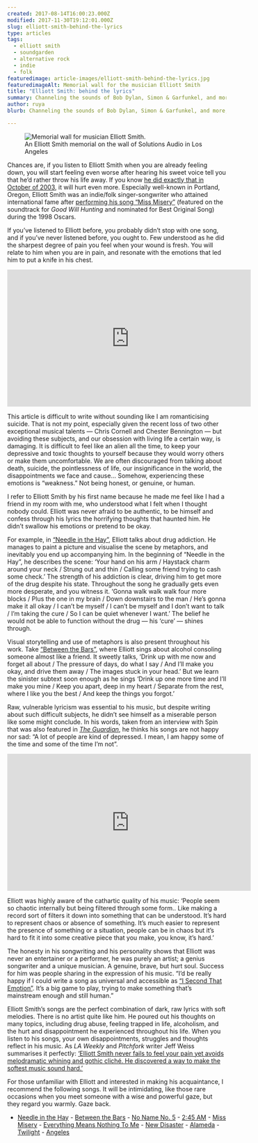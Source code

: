 ```yaml
---
created: 2017-08-14T16:00:23.000Z
modified: 2017-11-30T19:12:01.000Z
slug: elliott-smith-behind-the-lyrics
type: articles
tags:
  - elliott smith
  - soundgarden
  - alternative rock
  - indie
  - folk
featuredimage: article-images/elliott-smith-behind-the-lyrics.jpg
featuredimageAlt: Memorial wall for the musician Elliott Smith
title: "Elliott Smith: behind the lyrics"
summary: Channeling the sounds of Bob Dylan, Simon & Garfunkel, and more, Elliott Smith’s words still cut deep. His lyrics unravel the darker elements of our existence, and are as precious now as they’ve ever been
author: ruya
blurb: Channeling the sounds of Bob Dylan, Simon & Garfunkel, and more, Elliott Smith's words still cut deep, as darkly precious now as they've ever been.

---
```


<figure class="wide">
  <img src="article-images/elliott-smith-behind-the-lyrics.jpg" alt="Memorial wall for musician Elliott Smith." />
  <figcaption>An Elliott Smith memorial on the wall of Solutions Audio in Los Angeles</figcaption>
</figure>

Chances are, if you listen to Elliott Smith when you are already feeling down, you will start feeling even worse after hearing his sweet voice tell you that he’d rather throw his life away. If you know [he did exactly that in October of 2003](https://www.theguardian.com/music/2003/oct/22/elliottsmith.popandrock), it will hurt even more. Especially well-known in Portland, Oregon, Elliott Smith was an indie/folk singer-songwriter who attained international fame after [performing his song “Miss Misery”](https://www.youtube.com/watch?v=wPf-hRoZDp4) (featured on the soundtrack for *Good Will Hunting* and nominated for Best Original Song) during the 1998 Oscars.

If you’ve listened to Elliott before, you probably didn’t stop with one song, and if you’ve never listened before, you ought to. Few understood as he did the sharpest degree of pain you feel when your wound is fresh. You will relate to him when you are in pain, and resonate with the emotions that led him to put a knife in his chest.

<div class="video-container">
    <iframe width="560" height="315" src="https://www.youtube.com/embed/tOnImKYMpSs" frameborder="0" allow="accelerometer; autoplay; clipboard-write; encrypted-media; gyroscope; picture-in-picture" allowfullscreen></iframe>
</div>

This article is difficult to write without sounding like I am romanticising suicide. That is not my point, especially given the recent loss of two other exceptional musical talents — Chris Cornell and Chester Bennington — but avoiding these subjects, and our obsession with living life a certain way, is damaging. It is difficult to feel like an alien all the time, to keep your depressive and toxic thoughts to yourself because they would worry others or make them uncomfortable. We are often discouraged from talking about death, suicide, the pointlessness of life, our insignificance in the world, the disappointments we face and cause… Somehow, experiencing these emotions is “weakness.” Not being honest, or genuine, or human.

I refer to Elliott Smith by his first name because he made me feel like I had a friend in my room with me, who understood what I felt when I thought nobody could. Elliott was never afraid to be authentic, to be himself and confess through his lyrics the horrifying thoughts that haunted him. He didn’t swallow his emotions or pretend to be okay.

For example, in [“Needle in the Hay”](https://www.youtube.com/watch?v=qs5wIJlUK1o), Elliott talks about drug addiction. He manages to paint a picture and visualise the scene by metaphors, and inevitably you end up accompanying him. In the beginning of “Needle in the Hay”, he describes the scene: ‘Your hand on his arm / Haystack charm around your neck / Strung out and thin / Calling some friend trying to cash some check.’ The strength of his addiction is clear, driving him to get more of the drug despite his state. Throughout the song he gradually gets even more desperate, and you witness it. ‘Gonna walk walk walk four more blocks / Plus the one in my brain / Down downstairs to the man / He’s gonna make it all okay / I can’t be myself / I can’t be myself and I don’t want to talk / I’m taking the cure / So I can be quiet whenever I want.’ The belief he would not be able to function without the drug — his ‘cure’ — shines through.

Visual storytelling and use of metaphors is also present throughout his work. Take [“Between the Bars”](https://www.youtube.com/watch?v=hPD-a1FjUtU), where Elliott sings about alcohol consoling someone almost like a friend. It sweetly talks, ‘Drink up with me now and forget all about / The pressure of days, do what I say / And I’ll make you okay, and drive them away / The images stuck in your head.’ But we learn the sinister subtext soon enough as he sings ‘Drink up one more time and I’ll make you mine / Keep you apart, deep in my heart / Separate from the rest, where I like you the best / And keep the things you forgot.’

Raw, vulnerable lyricism was essential to his music, but despite writing about such difficult subjects, he didn’t see himself as a miserable person like some might conclude. In his words, taken from an interview with Spin that was also featured in [*The Guardian*](https://www.theguardian.com/music/2013/oct/16/elliott-smith-rocks-backpages), he thinks his songs are not happy nor sad: “A lot of people are kind of depressed. I mean, I am happy some of the time and some of the time I’m not”.

<div class="video-container">
    <iframe width="560" height="315" src="https://www.youtube.com/embed/pAP3sYaaBv4" frameborder="0" allow="accelerometer; autoplay; clipboard-write; encrypted-media; gyroscope; picture-in-picture" allowfullscreen></iframe>
</div>

Elliott was highly aware of the cathartic quality of his music: ‘People seem so chaotic internally but being filtered through some form.. Like making a record sort of filters it down into something that can be understood. It’s hard to represent chaos or absence of something. It’s much easier to represent the presence of something or a situation, people can be in chaos but it’s hard to fit it into some creative piece that you make, you know, it’s hard.’

The honesty in his songwriting and his personality shows that Elliott was never an entertainer or a performer, he was purely an artist; a genius songwriter and a unique musician. A genuine, brave, but hurt soul. Success for him was people sharing in the expression of his music. “I’d be really happy if I could write a song as universal and accessible as [“I Second That Emotion”](http://www.azlyrics.com/lyrics/smokeyrobinson/isecondthatemotion.html>). It’s a big game to play, trying to make something that’s mainstream enough and still human.”

Elliott Smith’s songs are the perfect combination of dark, raw lyrics with soft melodies. There is no artist quite like him. He poured out his thoughts on many topics, including drug abuse, feeling trapped in life, alcoholism, and the hurt and disappointment he experienced throughout his life. When you listen to his songs, your own disappointments, struggles and thoughts reflect in his music. As *LA Weekly* and *Pitchfork* writer Jeff Weiss summarises it perfectly: [‘Elliott Smith never fails to feel your pain yet avoids melodramatic whining and gothic cliché. He discovered a way to make the softest music sound hard.’](http://www.laweekly.com/music/why-elliott-smiths-either-or-is-my-break-glass-in-case-of-existential-crisis-album-7992721)

For those unfamiliar with Elliott and interested in making his acquaintance, I recommend the following songs. It will be intimidating, like those rare occasions when you meet someone with a wise and powerful gaze, but they regard you warmly. Gaze back.

- [Needle in the Hay](https://www.youtube.com/watch?v=qs5wIJlUK1o)
­- [Between the Bars](https://www.youtube.com/watch?v=hPD-a1FjUtU)
­- [No Name No. 5](https://www.youtube.com/watch?v=sXd5tbNtoGs)
­- [2:45 AM](https://www.youtube.com/watch?v=FGKoJVXG98g)
­- [Miss Misery](https://www.youtube.com/watch?v=HsixXCnYVfA)
­- [Everything Means Nothing To Me](https://www.youtube.com/watch?v=Dye5BmmEdco)
­- [New Disaster](https://www.youtube.com/watch?v=GF0ekwkhG4A)
­- [Alameda](https://www.youtube.com/watch?v=WcRgqXYmzZE)
­- [Twilight](https://www.youtube.com/watch?v=JF6hxl0_FGo)
­- [Angeles](https://www.youtube.com/watch?v=rQEEvDcMurE)